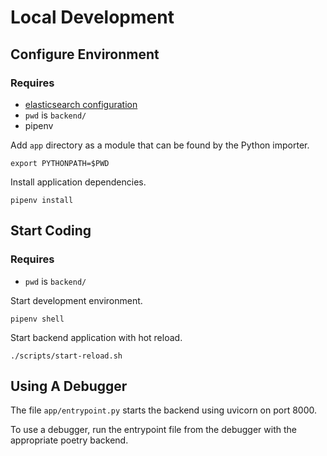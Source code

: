 # Local Development

## Configure Environment

### Requires

* [elasticsearch configuration](../README.md#elasticsearch-configuration)
* `pwd` is `backend/`
* pipenv

Add `app` directory as a module that can be found by the Python importer.

```shell
export PYTHONPATH=$PWD
```

Install application dependencies.

```shell
pipenv install
```

## Start Coding

### Requires

* `pwd` is `backend/`

Start development environment.

```shell
pipenv shell
```

Start backend application with hot reload.

```shell
./scripts/start-reload.sh
```

## Using A Debugger

The file `app/entrypoint.py` starts the backend using uvicorn on port 8000.

To use a debugger, run the entrypoint file from the debugger with the appropriate poetry backend.